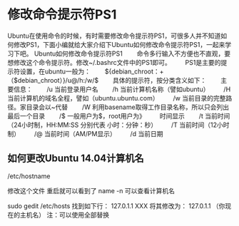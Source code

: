 # 修改命令提示符PS1

Ubuntu在使用命令的时候，有时需要修改命令提示符PS1，可很多人并不知道如何修改PS1，下面小编就给大家介绍下Ubuntu如何修改命令提示符PS1，一起来学习下吧。
 Ubuntu如何修改命令提示符PS1
　　命令多行输入不方便也不直观，要想修改这个命令提示符。修改~/.bashrc文件中的PS1即可。
　　PS1是主要的提示符设置，在ubuntu一般为：
　　${debian_chroot：+（$debian_chroot）}/u@/h:/w/$
　　具体的提示符，按分类含义如下：
　　主要信息：
　　/u 当前登录用户名
　　/h 当前计算机名称（譬如ubuntu）
　　/H 当前计算机的域名全程，譬如（ubuntu.ubuntu.com）
　　/w 当前目录的完整路径。家目录会以~代替
　　/W 利用basename取得工作目录名称，所以只会列出最后一个目录
　　/$ 一般用户为$，root用户为》
　　时间显示
　　/t 当前时间（24小时制，HH:MM:SS 分别代表 小时：分钟：秒）
　　/T 当前时间（12小时制）
　　/@ 当前时间（AM/PM显示）
　　/d 当前日期

## 如何更改Ubuntu 14.04计算机名

/etc/hostname

修改这个文件
重启就可以看到了
name -n 可以查看计算机名

 sudo gedit /etc/hosts
找到如下行：
127.0.1.1       XXX
将其修改为：
127.0.1.1       （你现在的主机名）
注：可以使用全部替换
